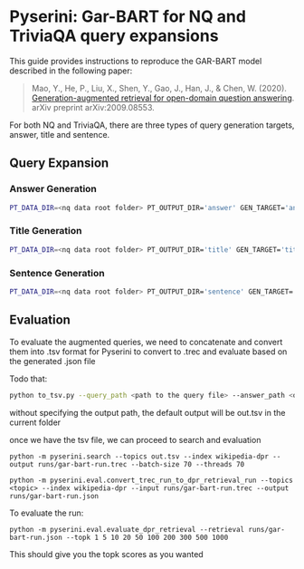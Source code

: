 # Pyserini: Gar-BART for NQ and TriviaQA query expansions

This guide provides instructions to reproduce the GAR-BART model described in the following paper:
> Mao, Y., He, P., Liu, X., Shen, Y., Gao, J., Han, J., & Chen, W. (2020). [Generation-augmented retrieval for open-domain question answering](https://arxiv.org/abs/2009.08553). arXiv preprint arXiv:2009.08553.

For both NQ and TriviaQA, there are three types of query generation targets, answer, title and sentence. 


## Query Expansion
### Answer Generation

```bash
PT_DATA_DIR=<nq data root folder> PT_OUTPUT_DIR='answer' GEN_TARGET='answer' GEN_DATASET=<'nq' or 'trivia'> python test_generator.py --input_path nq-data/nq-answer/test.source.full --output_path output_path/ --model_ckpt <best checkpoint for answer>
```

### Title Generation

```bash
PT_DATA_DIR=<nq data root folder> PT_OUTPUT_DIR='title' GEN_TARGET='title' GEN_DATASET=<'nq' or 'trivia'> python test_generator.py --input_path nq-data/nq-title/test.source.full --output_path output_path/ --model_ckpt <best checkpoint for title>
```

### Sentence Generation


```bash
PT_DATA_DIR=<nq data root folder> PT_OUTPUT_DIR='sentence' GEN_TARGET='sentence' GEN_DATASET=<'nq' or 'trivia'> python test_generator.py --input_path nq-data/nq-answer/test.source.full --output_path output_path/ --model_ckpt <best checkpoint for sentence>
```

## Evaluation
To evaluate the augmented queries, we need to concatenate and convert them into .tsv format for Pyserini to convert to .trec and evaluate based on the generated .json file
  
  Todo that:

```bash
python to_tsv.py --query_path <path to the query file> --answer_path <optional>  --title_path <optional> --sentence_path <optional>
```

without specifying the output path, the default output will be out.tsv in the current folder

once we have the tsv file, we can proceed to search and evaluation

```
python -m pyserini.search --topics out.tsv --index wikipedia-dpr --output runs/gar-bart-run.trec --batch-size 70 --threads 70

python -m pyserini.eval.convert_trec_run_to_dpr_retrieval_run --topics <topic> --index wikipedia-dpr --input runs/gar-bart-run.trec --output runs/gar-bart-run.json
```

To evaluate the run:
```
python -m pyserini.eval.evaluate_dpr_retrieval --retrieval runs/gar-bart-run.json --topk 1 5 10 20 50 100 200 300 500 1000
```

This should give you the topk scores as you wanted

